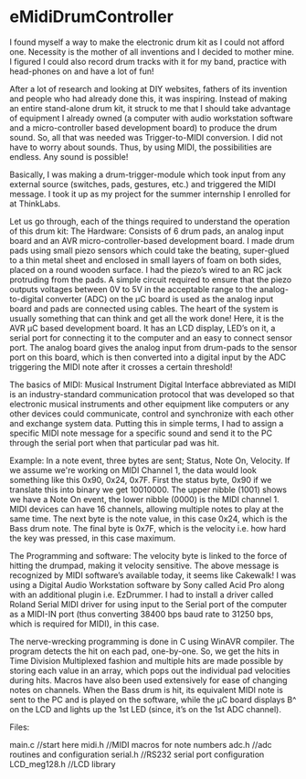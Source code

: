 eMidiDrumController
===================
I found myself a way to make the electronic drum kit as I could not afford one. Necessity is the mother of all inventions and I decided to mother mine. I figured I could also record drum tracks with it for my band, practice with head-phones on and have a lot of fun!

After a lot of research and looking at DIY websites, fathers of its invention and people who had already done this, it was inspiring. Instead of making an entire stand-alone drum kit, it struck to me that I should take advantage of equipment I already owned (a computer with audio workstation software and a micro-controller based development board) to produce the drum sound. So, all that was needed was Trigger-to-MIDI conversion. I did not have to worry about sounds. Thus, by using MIDI, the possibilities are endless. Any sound is possible!

Basically, I was making a drum-trigger-module which took input from any external source (switches, pads, gestures, etc.) and triggered the MIDI message. I took it up as my project for the summer internship I enrolled for at ThinkLabs.

Let us go through, each of the things required to understand the operation of this drum kit:
The Hardware: Consists of 6 drum pads, an analog input board and an AVR micro-controller-based development board.
I made drum pads using small piezo sensors which could take the beating, super-glued to a thin metal sheet and enclosed in small layers of foam on both sides, placed on a round wooden surface. I had the piezo’s wired to an RC jack protruding from the pads.
A simple circuit required to ensure that the piezo outputs voltages between 0V to 5V in the acceptable range to the analog-to-digital converter (ADC) on the μC board is used as the analog input board and pads are connected using cables.
The heart of the system is usually something that can think and get all the work done! Here, it is the AVR μC based development board. It has an LCD display, LED’s on it, a serial port for connecting it to the computer and an easy to connect sensor port. The analog board gives the analog input from drum-pads to the sensor port on this board, which is then converted into a digital input by the ADC triggering the MIDI note after it crosses a certain threshold!

The basics of MIDI: Musical Instrument Digital Interface abbreviated as MIDI is an industry-standard communication protocol that was developed so that electronic musical instruments and other equipment like computers or any other devices could communicate, control and synchronize with each other and exchange system data.
Putting this in simple terms, I had to assign a specific MIDI note message for a specific sound and send it to the PC through the serial port when that particular pad was hit.

Example: In a note event, three bytes are sent; Status, Note On, Velocity. If we assume we're working on MIDI
Channel 1, the data would look something like this 0x90, 0x24, 0x7F. First the status byte, 0x90 if we translate this into binary we get 10010000. The upper nibble (1001) shows we have a Note On event, the lower nibble (0000) is the MIDI channel 1. MIDI devices can have 16 channels, allowing multiple notes to play at the same time.
The next byte is the note value, in this case 0x24, which is the Bass drum note. The final byte is 0x7F, which is the velocity i.e. how hard the key was pressed, in this case maximum.

The Programming and software: The velocity byte is linked to the force of hitting the drumpad, making it velocity sensitive. The above message is recognized by MIDI software’s available today, it seems like Cakewalk! I was using a Digital Audio Workstation software by Sony called Acid Pro along with an additional plugin i.e. EzDrummer. I had to install a driver called Roland Serial MIDI driver for using input to the Serial port of the computer as a MIDI-IN port (thus converting 38400 bps baud rate to 31250 bps, which is required for MIDI), in this case.

The nerve-wrecking programming is done in C using WinAVR compiler. The program detects the hit on each pad, one-by-one. So, we get the hits in Time Division Multiplexed fashion and multiple hits are made possible by storing each value in an array, which pops out the individual pad velocities during hits. Macros have also been used extensively for ease of changing notes on
channels. When the Bass drum is hit, its equivalent MIDI note is sent to the PC and is played on the software, while the μC board displays B^ on the LCD and lights up the 1st LED (since, it’s on the 1st ADC channel).

Files:

main.c //start here
midi.h //MIDI macros for note numbers
adc.h //adc routines and configuration
serial.h //RS232 serial port configuration
LCD_meg128.h //LCD library